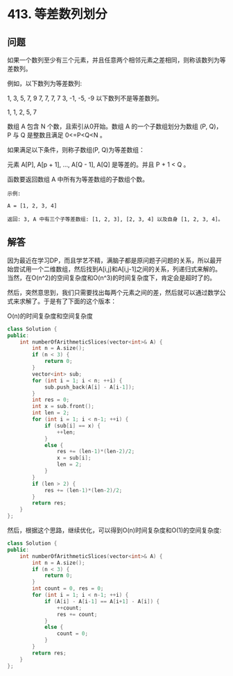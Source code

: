 # 413. 等差数列划分

## 问题
如果一个数列至少有三个元素，并且任意两个相邻元素之差相同，则称该数列为等差数列。

例如，以下数列为等差数列:

1, 3, 5, 7, 9
7, 7, 7, 7
3, -1, -5, -9
以下数列不是等差数列。

1, 1, 2, 5, 7
 

数组 A 包含 N 个数，且索引从0开始。数组 A 的一个子数组划分为数组 (P, Q)，P 与 Q 是整数且满足 0<=P<Q<N 。

如果满足以下条件，则称子数组(P, Q)为等差数组：

元素 A[P], A[p + 1], ..., A[Q - 1], A[Q] 是等差的。并且 P + 1 < Q 。

函数要返回数组 A 中所有为等差数组的子数组个数。

 
```
示例:

A = [1, 2, 3, 4]

返回: 3, A 中有三个子等差数组: [1, 2, 3], [2, 3, 4] 以及自身 [1, 2, 3, 4]。
```

## 解答
因为最近在学习DP，而且学艺不精，满脑子都是原问题子问题的关系，所以最开始尝试用一个二维数组，然后找到A[i,j]和A[i,j-1]之间的关系，列递归式来解的。当然，在O(n^2)的空间复杂度和O(n^3)的时间复杂度下，肯定会是超时了的。

然后，突然意思到，我们只需要找出每两个元素之间的差，然后就可以通过数学公式来求解了。于是有了下面的这个版本：

O(n)的时间复杂度和空间复杂度
```C++
class Solution {
public:
    int numberOfArithmeticSlices(vector<int>& A) {
        int n = A.size();
        if (n < 3) {
            return 0;
        }
        vector<int> sub;
        for (int i = 1; i < n; ++i) {
            sub.push_back(A[i] - A[i-1]);
        }
        int res = 0;
        int x = sub.front();
        int len = 2;
        for (int i = 1; i < n-1; ++i) {
            if (sub[i] == x) {
                ++len;
            }
            else {                
                res += (len-1)*(len-2)/2; 
                x = sub[i];
                len = 2;
            }
        }
        if (len > 2) {
            res += (len-1)*(len-2)/2; 
        }
        return res;
    }
};
```

然后，根据这个思路，继续优化，可以得到O(n)时间复杂度和O(1)的空间复杂度:
```C++
class Solution {
public:
    int numberOfArithmeticSlices(vector<int>& A) {
        int n = A.size();
        if (n < 3) {
            return 0;
        }
        int count = 0, res = 0;
        for (int i = 1; i < n-1; ++i) {
            if (A[i] - A[i-1] == A[i+1] - A[i]) {
                ++count;
                res += count;
            }
            else {
                count = 0;
            }
        }
        return res;
    }
};
```